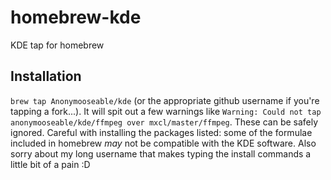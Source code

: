 homebrew-kde
============

KDE tap for homebrew


Installation
------------

`brew tap Anonymooseable/kde` (or the appropriate github username if you're tapping a fork...).
It will spit out a few warnings like  `Warning: Could not tap anonymooseable/kde/ffmpeg over mxcl/master/ffmpeg`. These can be safely ignored.
Careful with installing the packages listed: some of the formulae included in homebrew *may* not be compatible with the KDE software.
Also sorry about my long username that makes typing the install commands a little bit of a pain :D
